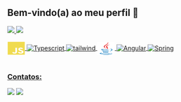 ## Bem-vindo(a) ao meu perfil 👾

 <div>
   <a href="https://github.com/Kaue-Cardoso">
   <img height="180em" src="https://github-readme-stats.vercel.app/api?username=Kaue-Cardoso&show_icons=true&theme=radical&include_all_commits=true&count_private=true"/>
   <img height="180em" src="https://github-readme-stats.vercel.app/api/top-langs/?username=Kaue-Cardoso&layout=compact&langs_count=6&theme=radical"/>

</div>
<div style="display: inline_block"><br>
  <img align="center" alt="Js" height="30" width="40" src="https://raw.githubusercontent.com/devicons/devicon/master/icons/javascript/javascript-plain.svg">
  <img align="center" alt="Typescript" height="30" width="30" src="https://upload.wikimedia.org/wikipedia/commons/thumb/f/f5/Typescript.svg/1200px-Typescript.svg.png">
  <img align="center" alt="tailwind" height="30" width="30" src="https://upload.wikimedia.org/wikipedia/commons/thumb/d/d5/Tailwind_CSS_Logo.svg/2560px-Tailwind_CSS_Logo.svg.png">
  <img align="center" alt="Java" height="30" width="40" src="https://github.com/devicons/devicon/blob/master/icons/java/java-original.svg">
 <img align="center" alt="Angular" height="30" width="40" src="https://yt3.googleusercontent.com/L7fPOHO5TwVC_qz78Yo8P0MuJAB8I4FdQmOY2HSW7Z4_AFJZgAHzJCKQXo7ek1sy0pj0dIzM2Xg=s900-c-k-c0x00ffffff-no-rj">
 <img align="center" alt="Spring" height="40" width="40" src="https://media2.dev.to/dynamic/image/width=800%2Cheight=%2Cfit=scale-down%2Cgravity=auto%2Cformat=auto/https%3A%2F%2Fpbs.twimg.com%2Fprofile_images%2F1235868806079057921%2FfTL08u_H_400x400.png">
</div>
 
 <br>
 
  ### Contatos:
 
<div> 
  <a href = "mailto:kauekauada@hotmail.com.com"><img src="https://img.shields.io/badge/-outlook-%23333?style=for-the-badge&logo=gmail&logoColor=white" target="_blank"></a>
  <a href="https://www.linkedin.com/in/kauê-cardoso-2a56bb234/" target="_blank"><img src="https://img.shields.io/badge/-LinkedIn-%230077B5?style=for-the-badge&logo=linkedin&logoColor=white" target="_blank"></a> 

</div>
